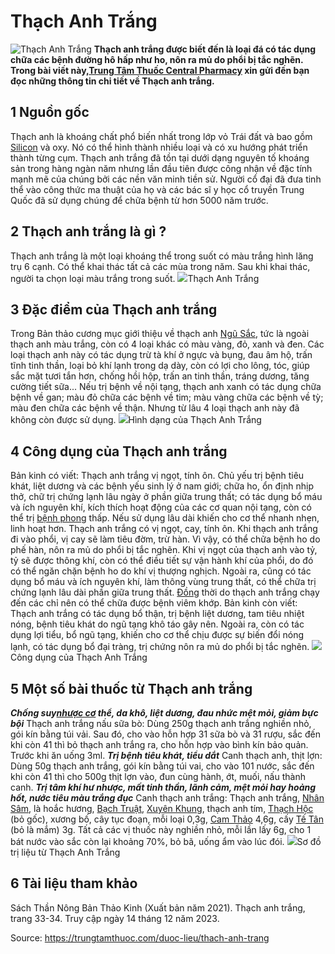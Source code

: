 # Thạch Anh Trắng

![Thạch Anh Trắng](https://trungtamthuoc.com/images/others/thach-anh-trang-1-2043.jpg)
**Thạch anh trắng được biết đến là loại đá có tác dụng chữa các bệnh đường hô hấp như ho, nôn ra mủ do phổi bị tắc nghẽn. Trong bài viết này,[Trung Tâm Thuốc Central Pharmacy](https://trungtamthuoc.com/ "Trung Tâm Thuốc Central Pharmacy") xin gửi đến bạn đọc những thông tin chi tiết về Thạch anh trắng.**
##  1 Nguồn gốc
Thạch anh là khoáng chất phổ biến nhất trong lớp vỏ Trái đất và bao gồm [Silicon](https://trungtamthuoc.com/hoat-chat/silicon "Silicon") và oxy. Nó có thể hình thành nhiều loại và có xu hướng phát triển thành từng cụm. Thạch anh trắng đã tồn tại dưới dạng nguyên tố khoáng sản trong hàng ngàn năm nhưng lần đầu tiên được công nhận về đặc tính mạnh mẽ của chúng bởi các nền văn minh tiền sử. Người cổ đại đã đưa tinh thể vào công thức ma thuật của họ và các bác sĩ y học cổ truyền Trung Quốc đã sử dụng chúng để chữa bệnh từ hơn 5000 năm trước.
##  2 Thạch anh trắng là gì ?
Thạch anh trắng là một loại khoáng thể trong suốt có màu trắng hình lăng trụ 6 cạnh. Có thể khai thác tất cả các mùa trong năm. Sau khi khai thác, người ta chọn loại màu trắng trong suốt.
![](https://trungtamthuoc.com/images/item/thach-anh-trang-2.jpg)Thạch Anh Trắng
##  3 Đặc điểm của Thạch anh trắng
Trong Bản thảo cương mục giới thiệu về thạch anh [Ngũ Sắc](https://trungtamthuoc.com/duoc-lieu/co-ngu-sac "Ngũ Sắc"), tức là ngoài thạch anh màu trắng, còn có 4 loại khác có màu vàng, đỏ, xanh và đen. Các loại thạch anh này có tác dụng trừ tà khí ở ngực và bụng, đau âm hộ, trấn tĩnh tinh thần, loại bỏ khí lạnh trong dạ dày, còn có lợi cho lông, tóc, giúp sắc mặt tươi tắn hơn, chống hồi hộp, trấn an tinh thần, tráng dương, tăng cường tiết sữa... Nếu trị bệnh về nội tạng, thạch anh xanh có tác dụng chữa bệnh về gan; màu đỏ chữa các bệnh về tim; màu vàng chữa các bệnh về tỳ; màu đen chữa các bệnh về thận. Nhưng từ lâu 4 loại thạch anh này đã không còn được sử dụng.
![](https://trungtamthuoc.com/images/item/thach-anh-trang-3.jpg)Hình dạng của Thạch Anh Trắng
##  4 Công dụng của Thạch anh trắng
Bản kinh có viết: Thạch anh trắng vị ngọt, tính ôn. Chủ yếu trị bệnh tiêu khát, liệt dương và các bệnh yếu sinh lý ở nam giới; chữa ho, ổn định nhịp thở, chữ trị chứng lạnh lâu ngày ở phần giữa trung thất; có tác dụng bổ máu và ích nguyên khí, kích thích hoạt động của các cơ quan nội tạng, còn có thể trị [bệnh phong](https://trungtamthuoc.com/bai-viet/benh-phong "bệnh phong") thấp. Nếu sử dụng lâu dài khiến cho cơ thể nhanh nhẹn, linh hoạt hơn.
Thạch anh trắng có vị ngọt, cay, tính ôn. Khi thạch anh trắng đi vào phổi, vị cay sẽ làm tiêu đờm, trừ hàn. Vì vậy, có thể chữa bệnh ho do phế hàn, nôn ra mủ do phổi bị tắc nghẽn. Khi vị ngọt của thạch anh vào tỷ, tỷ sẽ được thông khí, còn có thể điều tiết sự vận hành khí của phổi, do đó có thể ngăn chặn bệnh ho do khí vị thượng nghịch. Ngoài ra, cũng có tác dụng bổ máu và ích nguyên khí, làm thông vùng trung thất, có thể chữa trị chứng lạnh lâu dài phần giữa trung thất. [Đồng](https://trungtamthuoc.com/hoat-chat/dong "Đồng") thời do thạch anh trắng chạy đến các chỉ nên có thể chữa được bệnh viêm khớp. Bản kinh còn viết: Thạch anh trắng có tác dụng bổ thận, trị bệnh liệt dương, tam tiêu nhiệt nóng, bệnh tiêu khát do ngũ tạng khô táo gây nên. Ngoài ra, còn có tác dụng lợi tiểu, bổ ngũ tạng, khiến cho cơ thể chịu được sự biến đổi nóng lạnh, có tác dụng bổ đại tràng, trị chứng nôn ra mủ do phổi bị tắc nghẽn.
![](https://trungtamthuoc.com/images/item/thach-anh-trang-4.jpg)Công dụng của Thạch Anh Trắng
##  5 Một số bài thuốc từ Thạch anh trắng
_**Chống suy[nhược cơ](https://trungtamthuoc.com/bai-viet/chan-doan-va-dieu-tri-nhuoc-co "nhược cơ") thể, da khô, liệt dương, đau nhức mệt mỏi, giảm bực bội**_
Thạch anh trắng nấu sữa bò: Dùng 250g thạch anh trắng nghiền nhỏ, gói kín bằng túi vải. Sau đó, cho vào hỗn hợp 31 sữa bò và 31 rượu, sắc đến khi còn 41 thì bỏ thạch anh trắng ra, cho hỗn hợp vào bình kín bảo quản. Trước khi ăn uống 3ml.
_**Trị bệnh tiêu khát, tiểu dắt**_
Canh thạch anh, thịt lợn: Dùng 50g thạch anh trắng, gói kín bằng túi vai, cho vào 101 nước, sắc đến khi còn 41 thì cho 500g thịt lợn vào, đun cùng hành, ớt, muối, nấu thành canh.
_**Trị tâm khí hư nhược, mất tinh thần, lãnh cảm, mệt mỏi hay hoảng hốt, nước tiêu màu trắng đục**_
Canh thạch anh trắng: Thạch anh trắng, [Nhân Sâm](https://trungtamthuoc.com/duoc-lieu/nhan-sam "Nhân Sâm"), là hoắc hương, [Bạch Truật](https://trungtamthuoc.com/duoc-lieu/bach-truat-46 "Bạch Truật"), [Xuyên Khung](https://trungtamthuoc.com/hoat-chat/xuyen-khung "Xuyên Khung"), thạch anh tím, [Thạch Hộc](https://trungtamthuoc.com/hoat-chat/thach-hoc "Thạch Hộc") (bỏ gốc), xương bố, cây tục đoạn, mỗi loại 0,3g, [Cam Thảo](https://trungtamthuoc.com/duoc-lieu/cam-thao-32 "Cam Thảo") 4,6g, cấy [Tế Tân](https://trungtamthuoc.com/hoat-chat/te-tan "Tế Tân") (bỏ là mắm) 3g. Tất cả các vị thuốc này nghiền nhỏ, mỗi lần lấy 6g, cho 1 bát nước vào sắc còn lại khoảng 70%, bỏ bã, uống ẩm vào lúc đói.
![](https://trungtamthuoc.com/images/item/thach-anh-trang-5.jpg)Sơ đồ trị liệu từ Thạch Anh Trắng
##  6 Tài liệu tham khảo
Sách Thần Nông Bản Thảo Kinh (Xuất bản năm 2021). Thạch anh trắng, trang 33-34. Truy cập ngày 14 tháng 12 năm 2023.  



Source: https://trungtamthuoc.com/duoc-lieu/thach-anh-trang